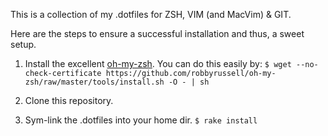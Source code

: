 This is a collection of my .dotfiles for ZSH, VIM (and MacVim) & GIT.

Here are the steps to ensure a successful installation and thus, a sweet setup.

1. Install the excellent [oh-my-zsh](https://github.com/robbyrussell/oh-my-zsh).
You can do this easily by:
```$ wget --no-check-certificate https://github.com/robbyrussell/oh-my-zsh/raw/master/tools/install.sh -O - | sh```

2. Clone this repository.
3. Sym-link the .dotfiles into your home dir.
```$ rake install```
